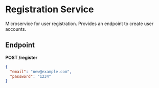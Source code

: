 # Registration Service

Microservice for user registration. Provides an endpoint to create user accounts.

## Endpoint

**POST /register**

```json
{
  "email": "new@example.com",
  "password": "1234"
}
